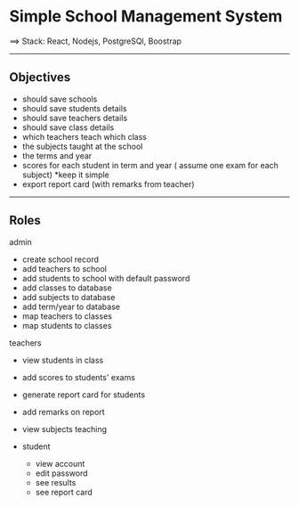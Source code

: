 # Simple School Management System

==> Stack: React, Nodejs, PostgreSQl, Boostrap

---------------------------------------------------------------------------------------------------------
Objectives
---------------------------------------------------------------------------------------------------------
- should save schools
- should save students details
- should save teachers details
- should save class details
- which teachers teach which class
- the subjects taught at the school
- the terms and year
- scores for each student in term and year  ( assume one exam for each subject) *keep it simple
- export report card (with remarks from teacher)

---------------------------------------------------------------------------------------------------------
Roles
---------------------------------------------------------------------------------------------------------
admin
  - create school  record
  - add teachers to school
  - add students to school with default password
  - add classes to database
  - add subjects to database
  - add term/year to database
  - map teachers to classes
  - map students to classes

teachers
  - view students in class
  - add scores to students' exams
  - generate report card for students
  - add remarks on report
  - view subjects teaching

- student
    - view account
    - edit password
    - see results
    - see report card
